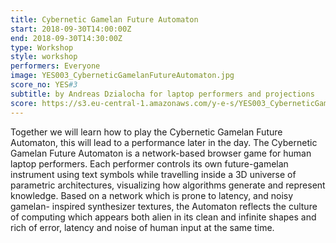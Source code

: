 ```yaml
---
title: Cybernetic Gamelan Future Automaton
start: 2018-09-30T14:00:00Z
end: 2018-09-30T14:30:00Z
type: Workshop
style: workshop
performers: Everyone
image: YES003_CyberneticGamelanFutureAutomaton.jpg
score_no: YES#3
subtitle: by Andreas Dzialocha for laptop performers and projections
score: https://s3.eu-central-1.amazonaws.com/y-e-s/YES003_CyberneticGamelanFutureAutomaton.zip
---
```

Together we will learn how to play the Cybernetic Gamelan Future Automaton, this will lead to a performance later in the day. The Cybernetic Gamelan Future Automaton is a network-based browser game for human laptop performers. Each performer controls its own future-gamelan instrument using text symbols while travelling inside a 3D universe of parametric architectures, visualizing how algorithms generate and represent knowledge. Based on a network which is prone to latency, and noisy gamelan- inspired synthesizer textures, the Automaton reflects the culture of computing which appears both alien in its clean and infinite shapes and rich of error, latency and noise of human input at the same time.
